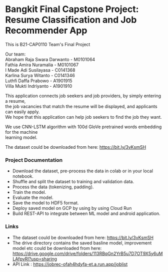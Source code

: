 # Bangkit Final Capstone Project: Resume Classification and Job Recommender App

This is B21-CAP0110 Team's Final Project

Our team: <br />
Abraham Raja Swara Darwanto - M0101064 <br />
Fathia Amira Nuramalia - M0101067 <br />
I Made Adi Susilayasa - C0141368 <br />
Karlina Surya Witanto - C0141346 <br />
Luthfi Daffa Prabowo - A1901915 <br />
Villa Mukti Indriyanto - A1901910 <br />

This application connects job seekers and job providers, by simply entering a resume, <br />
the job vacancies that match the resume will be displayed, and applicants can easily apply. <br />
We hope that this application can help job seekers to find the job they want. <br />

We use CNN-LSTM algorithm with 100d GloVe pretrained words embedding for the machine <br />
learning model.

The dataset could be downloaded from here: https://bit.ly/3vKsmSH

### Project Documentation <br />
* Download the dataset, pre-process the data in colab or in your local notebook.
* Shuffle and split the dataset to training and validation data.
* Process the data (tokenizing, padding).
* Train the model.
* Evaluate the model.
* Save the model to HDF5 format.
* Deploy saved model on GCP by using by using Cloud Run
* Build REST-API to integrate between ML model and android application.

### Links <br />
* The dataset could be downloaded from here: https://bit.ly/3vKsmSH
* The drive directory contains the saved basline model, improvement model  etc could be downloaded from here: https://drive.google.com/drive/folders/113RBqGn2YrB5u7D7OT9X5y6uMLAfpvRI?usp=sharing
* API Link : https://jobrec-ofah4hdyfa-et.a.run.app/joblist

